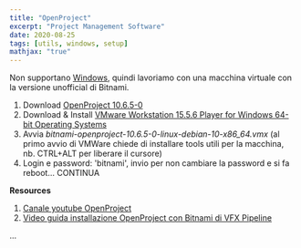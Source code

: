 ```yaml
---
title: "OpenProject"
excerpt: "Project Management Software"
date: 2020-08-25
tags: [utils, windows, setup]
mathjax: "true"
---
```



Non supportano [Windows](https://docs.openproject.org/installation-and-operations/operation/faq/#why-dont-you-support-windows), 
quindi lavoriamo con una macchina virtuale con la versione unofficial di Bitnami.  
1. Download [OpenProject 10.6.5-0](https://bitnami.com/stack/openproject/virtual-machine)  
1. Download & Install [VMware Workstation 15.5.6 Player for Windows 64-bit Operating Systems](https://my.vmware.com/web/vmware/downloads/#all_products)  
1. Avvia *bitnami-openproject-10.6.5-0-linux-debian-10-x86_64.vmx* (al primo avvio di VMWare chiede di installare tools utili per la macchina, nb. CTRL+ALT per liberare il cursore)  
1. Login e password: 'bitnami', invio per non cambiare la password e si fa reboot... CONTINUA




**Resources**  
1. [Canale youtube OpenProject](https://www.youtube.com/c/OpenProjectCommunity/videos)
1. [Video guida installazione OpenProject con Bitnami di VFX Pipeline](https://www.youtube.com/playlist?list=PLYf4Vz9V1ESpffmoVHt1SmAaY1XpdKCv1)


















...
